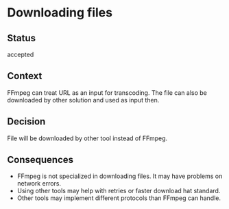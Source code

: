 # Downloading files

## Status

accepted

## Context

FFmpeg can treat URL as an input for transcoding. The file can also be downloaded by other solution and used as input then.

## Decision

File will be downloaded by other tool instead of FFmpeg.

## Consequences

* FFmpeg is not specialized in downloading files. It may have problems on network errors.
* Using other tools may help with retries or faster download hat standard.
* Other tools may implement different protocols than FFmpeg can handle.